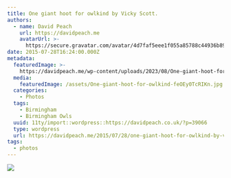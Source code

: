 ```yaml
---
title: One giant hoot for owlkind by Vicky Scott.
authors:
  - name: David Peach
    url: https://davidpeach.me
    avatarUrl: >-
      https://secure.gravatar.com/avatar/4d7faf5eee1f055a85788c44936b8995eaab6dfb004e7854ec747ccb272e91ee?s=96&d=mm&r=g
date: 2015-07-28T16:24:00.000Z
metadata:
  featuredImage: >-
    https://davidpeach.me/wp-content/uploads/2023/08/One-giant-hoot-for-owlkind.jpg
  media:
    featuredImage: /assets/One-giant-hoot-for-owlkind-feOEy0TcRIKn.jpg
  categories:
    - Photos
  tags:
    - Birmingham
    - Birmingham Owls
  uuid: 11ty/import::wordpress::https://davidpeach.co.uk/?p=39066
  type: wordpress
  url: https://davidpeach.me/2015/07/28/one-giant-hoot-for-owlkind-by-vicky-scott/
tags:
  - photos
---
```

[![](/assets/One-giant-hoot-for-owlkind-758-hZoouPj1aRYB.jpg)](/assets/One-giant-hoot-for-owlkind-758-hZoouPj1aRYB.jpg)